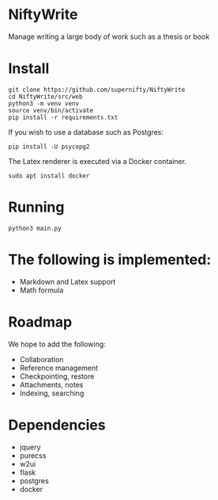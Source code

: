 # NiftyWrite
Manage writing a large body of work such as a thesis or book

# Install
```
git clone https://github.com/supernifty/NiftyWrite
cd NiftyWrite/src/web
python3 -m venv venv
source venv/bin/activate
pip install -r requirements.txt
```

If you wish to use a database such as Postgres:
```
pip install -U psycopg2
```

The Latex renderer is executed via a Docker container.
```
sudo apt install docker
```

# Running
```
python3 main.py
```

# The following is implemented:
* Markdown and Latex support
* Math formula

# Roadmap
We hope to add the following:
* Collaboration
* Reference management
* Checkpointing, restore
* Attachments, notes
* Indexing, searching

# Dependencies
* jquery
* purecss
* w2ui
* flask
* postgres
* docker
